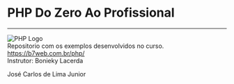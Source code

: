 # PHP Do Zero Ao Profissional
-----------------------------
![PHP Logo](https://alunos.b7web.com.br/media/courses/pzp.jpg)  
Repositorio com os exemplos desenvolvidos no curso.  
https://b7web.com.br/php/  
Instrutor: Bonieky Lacerda  
  
José Carlos de Lima Junior
